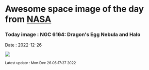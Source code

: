 
# Awesome space image of the day from [NASA](https://api.nasa.gov/)

### Today image : NGC 6164: Dragon's Egg Nebula and Halo
Date : 2022-12-26

![](https://apod.nasa.gov/apod/image/2212/DragonsEgg_Croman_960.jpg)

<small>Latest update : Mon Dec 26 06:17:37 2022</small>
        